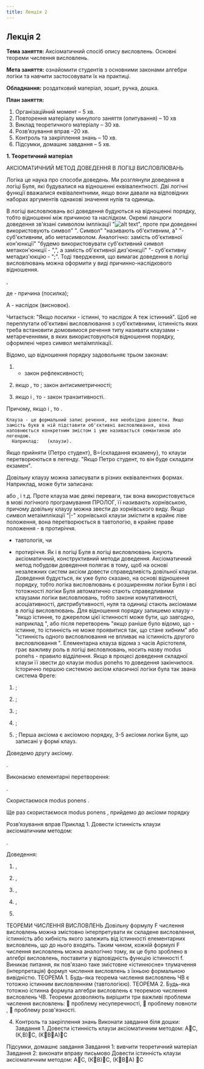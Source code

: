 ```yaml
---
title: Лекція 2
---
```


## Лекція 2

**Тема заняття:** Аксіоматичний спосіб опису висловлень. Основні теореми числення висловлень.

**Мета заняття:** ознайомити студентів з основними законами алгебри логіки та навчити застосовувати їх на практиці.

**Обладнання:**  роздатковий матеріал, зошит, ручка, дошка.

**План заняття:**

1.	Організаційний момент – 5 хв.
2.	Повторення матеріалу минулого заняття (опитування) – 10 хв
3.	Виклад теоретичного матеріалу – 30 хв.
4.	Розв’язування вправ –20 хв.
5.	Контроль та закріплення знань – 10 хв.
6.	Підсумки, домашнє завдання – 5 хв.

**1.	Теоретичний матеріал**

АКСІОМАТИЧНИЙ МЕТОД ДОВЕДЕННЯ В ЛОГІЦІ ВИСЛОВЛЮВАНЬ

Логіка це наука про способи доведень. Ми розглянули доведення в логіці Буля, які будувалися на відношенні еквівалентності. Дві логічні функції вважалися еквівалентними, якщо вони давали на відповідних наборах аргументів однакові значення нулів та одиниць.

В логіці висловлювань всі доведення будуються на відношенні порядку, тобто відношенні між причиною та наслідком. Окремі ланцюги доведення зв'язані символом імплікації "![alt text]({{site.baseurl}}/img/images/sl.png)", проте при доведенні використовують символ" ". Символ" "називають об'єктивним, а" "- суб'єктивним, або метасимволом. Аналогічно: замість об'єктивної кон'юнкції" "будемо використовувати суб'єктивний символ метакон'юнкції - ",", а замість об'єктивної диз'юнкції" "- суб'єктивну метадиз'юкцію - ";". Тоді твердження, що вимагає доведення в логіці висловлювань можна оформити у виді причинно-наслідкового відношення.

  ,

де   - причина (посилка);

А - наслідок (висновок).

Читається: "Якщо посилки   - істинні, то наслідок А теж істинний". Щоб не переплутати об'єктивні висловлювання з суб'єктивними, істинність яких треба встановити домовимося речення типу   називати клаузами - метареченнями, в яких використовуються відношення порядку, оформлені через символ метаімплікації.

Відомо, що відношення порядку задовольняє трьом законам:

1.   - закон рефлексивності;

2. якщо   , то  ; закон антисиметричності;

3. якщо   і  , то   - закон транзитивності.

Причому, якщо   і  , то   .

	Клауза - це формальний запис речення, яке необхідно довести. Якщо замість букв в ній підставити об'єктивні висловлювання, вона наповнюється конкретним змістом і уже називається семантикою або легендою.
      Наприклад:   (клаузи).

Якщо прийняти {Петро студент}, B={складання екзамену}, то клаузи перетворюються в легенду. "Якщо Петро студент, то він буде складати екзамен".

Довільну клаузу можна записувати в різних еквівалентних формах. Наприклад, може бути записана:



 або  , і т.д.
      Проте клауза   має деякі переваги, так вона використовується в мові логічного програмування ПРОЛОГ, її називають хорнівською, причому довільну клаузу можна звести до хорнівського виду. Якщо символ метаімплікації "|-" хорнівської клаузи змістити в крайнє ліве положення, вона перетворюється в тавтологію, в крайнє праве положення - в протиріччя.

 - тавтологія, чи

- протиріччя.
      Як і в логіці Буля в логіці висловлювань існують аксіоматичний, конструктивний методи доведення.
      Аксіоматичний метод побудови доведення полягає в тому, щоб на основі незалежних систем аксіом довести справедливість довільної клаузи.
Доведення будується, як уже було сказано, на основі відношення порядку, тобто логіка висловлювань є розширенням логіки Буля і всі тотожності логіки Буля автоматично стають справедливими клаузами логіки висловлювань, тобто закони комутативності, асоціативності, дистрибутивності, нуля та одиниці стають аксіомами в логіці висловлювань.
 Для відношення порядку запишемо клаузу - "якщо істинне, то джерелом цієї істинності може бути, що завгодно, наприклад ", або після перетворень "якщо раніше було відомо, що - істинне, то істинність не може проявитися так, що стане хибним" або "істинність одного висловлювання не впливає на істинність другого висловлювання ". Елементарна клауза   відома з часів Арістотеля, грає важливу роль в логіці висловлювань, носить назву modus ponehs - правило відділення. Якщо в процесі доведення складної клаузи її звести до клаузи modus ponehs то доведення закінчилося.
      Історично першою системою аксіом класичної логіки була так звана система Фреге:

1.   ;

2.   ;

3.   ;

4.   ;

5.   ;
      Перша аксіома є аксіомою порядку, 3-5 аксіоми логіки Буля, що записані у формі клауз.

Доведемо другу аксіому.

  .

Виконаємо елементарні перетворення:

  .

Скористаємося modus ponens .



Ще раз скористаємося modus ponens , прийдемо до аксіоми порядку   

Розв’язування вправ
Приклад 1.
Довести істинність клаузи аксіоматичним методом:

  .

Доведення:

1.   ,

2.   ,

3.   ,

4.   ,

5.   

ТЕОРЕМИ ЧИСЛЕННЯ ВИСЛОВЛЕНЬ
	Довільну формулу F числення висловлень можна змістовно інтерпретувати як складене висловлення, істинність або хибність якого залежить від істинності елементарних висловлень, що до нього входять. Таким чином, кожній формулі F числення висловлень можна аналогічно тому, як це було зроблено в алгебрі висловлень, поставити у відповідність функцію істинності f.
	Виникає питання, як пов'язано таке змістовне «істинносне» тлумачення (інтерпретація) формул числення висловлень з їхньою формальною вивідністю.
ТЕОРЕМА 1.		 Будь-яка теорема числення висловлень ЧВ є тотожно істинним висловленням (тавтологією).
ТЕОРЕМА 2. 	Будь-яка тотожно істинна формула алгебри висловлень є теоремою числення висловлень ЧВ.
Теореми дозволяють вирішити три важливі проблеми числення висловлень:
	проблему несуперечності,
	проблему повноти ,
	проблему розв'язності.

4.	Контроль та закріплення знань
Виконати завдання біля дошки:
Завдання 1. Довести істинність клаузи аксіоматичним методом:
АС,  (К,В)С,  (КВА)С

Підсумки, домашнє завдання
Завдання 1: вивчити теоретичний матеріал
Завдання 2: виконати вправу письмово
Довести істинність клаузи аксіоматичним методом:
АС,  (КВ)С,  (КВА) С
